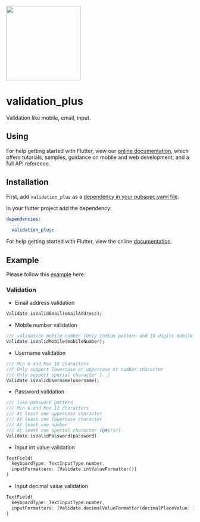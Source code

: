 [<img src="https://techdirr.com/techdirr.png" width="200" />](https://techdirr.com)


# validation_plus

Validation like mobile, email, input.

## Using

For help getting started with Flutter, view our
[online documentation](https://pub.dev/documentation/validation_plus/latest), which offers tutorials,
samples, guidance on mobile and web development, and a full API reference.

## Installation

First, add `validation_plus` as a [dependency in your pubspec.yaml file](https://flutter.dev/docs/development/platform-integration/platform-channels).

In your flutter project add the dependency:

```yml
dependencies:
  ...
  validation_plus:
```

For help getting started with Flutter, view the online
[documentation](https://flutter.io/).

## Example

Please follow this [example](https://github.com/techdirrdev/validation_plus/tree/master/example) here.

### Validation

* Email address validation
```dart
Validate.isValidEmail(emailAddress);
```

* Mobile number validation
```dart
/// validation mobile number (Only Indian pattern and 10 digits mobile number accepted)
Validate.isValidMobile(mobileNumber);
```

* Username validation
```dart
/// Min 6 and Max 18 characters
/// Only support lowercase or uppercase or number character
/// Only support special character [._]
Validate.isValidUsername(username);
```

* Password validation
```dart
/// like password pattern
/// Min 6 and Max 12 characters
/// At least one uppercase character
/// At least one lowercase character
/// At least one number
/// At least one special character [@#$!%?]
Validate.isValidPassword(password)
```

* Input int value validation
```dart
TextField(
  keyboardType: TextInputType.number,
  inputFormatters: [Validate.intValueFormatter()]
)
```

* Input decimal value validation
```dart
TextField(
  keyboardType: TextInputType.number,
  inputFormatters: [Validate.decimalValueFormatter(decimalPlaceValue: 3)]
)
```
